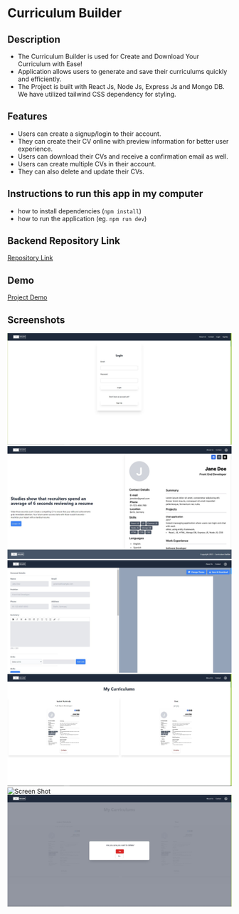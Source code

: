 # Curriculum Builder

## Description

- The Curriculum Builder is used for Create and Download Your Curriculum with Ease! 
- Application allows users to generate and save their curriculums quickly and efficiently.
- The Project is built with React Js, Node Js, Express Js and Mongo DB. We have utilized tailwind CSS dependency for styling.

## Features

- Users can create a signup/login to their account.
- They can create their CV online with preview information for better user experience.
- Users can download their CVs and receive a confirmation email as well.
- Users can create multiple CVs in their account.
- They can also delete and update their CVs.

## Instructions to run this app in my computer

- how to install dependencies (`npm install`)
- how to run the application (eg. `npm run dev`)

## Backend Repository Link
[Repository Link](https://github.com/CurriculumBuilder/curriculum-builder-backend)

## Demo

[Project Demo](https://curriculum-builder.netlify.app/)

## Screenshots
![Screen Shot](./src/assets/login.JPG)
![Screen Shot](./src/assets/Home.JPG)
![Screen Shot](./src/assets/CreateCV.JPG)
![Screen Shot](./src/assets/MyCVs.JPG)
![Screen Shot](./src/assets/UpdateCVs.JPG)
![Screen Shot](./src/assets/Delete.JPG)
